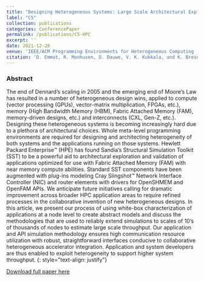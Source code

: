 ```yaml
---
title: "Designing Heterogeneous Systems: Large Scale Architectural Exploration Via Simulation"
label: "C5"
collection: publications
categories: ConferencePaper
permalink: /publications/C5-HPC
excerpt: ''
date: 2021-12-20
venue: 'IEEE/ACM Programming Environments for Heterogeneous Computing (PEHC)'
citation: 'D. Emmot, R. Menhusen, D. Dauwe, V. K. Kukkala, and K. Bresniker, &quot;Designing Heterogeneous Systems: Large Scale Architectural Exploration Via Simulation,&quot; in <i>Proc. of IEEE/ACM Programming Environments for Heterogeneous Computing (PEHC)</i>, December 2021.'
---
```


### Abstract
The end of Dennard’s scaling in 2005 and the emerging end of Moore’s Law has resulted in a number of heterogeneous design wins, applied to compute (vector processing (GPUs), vector-matrix multiplication, FPGAs, etc.), memory (High Bandwidth Memory (HBM), Fabric Attached Memory (FAM), memory-driven designs, etc.) and interconnects (CXL, Gen-Z, etc.). Designing these heterogeneous systems is becoming increasingly hard due to a plethora of architectural choices. Whole meta-level programming environments are required for designing and architecting heterogeneity of both systems and the applications running on those systems. Hewlett Packard Enterprise™ (HPE) has found Sandia’s Structural Simulation Toolkit (SST) to be a powerful aid to architectural exploration and validation of applications optimized for use with Fabric Attached Memory (FAM) with near memory compute abilities. Standard SST components have been augmented with plug-ins modeling Cray Slingshot™ Network Interface Controller (NIC) and router elements with drivers for OpenSHMEM and OpenFAM APIs. We anticipate future initiatives calling for dramatic improvement across broader HPC application areas to require refined processes in the collaborative invention of new heterogeneous designs. In this article, we present our process of using white-box characterization of applications at a node level to create abstract models and discuss the methodologies that are used to reliably extend simulations to scales of 10’s of thousands of nodes to estimate large scale throughput. Our application and API simulation methodology ensures high communication resource utilization with robust, straightforward interfaces conducive to collaborative heterogeneous accelerator integration. Application and system developers are thus enabled to exploit heterogeneity to support higher system throughput.
{: style="text-align: justify"}

[Download full paper here](https://ieeexplore.ieee.org/document/9651152)